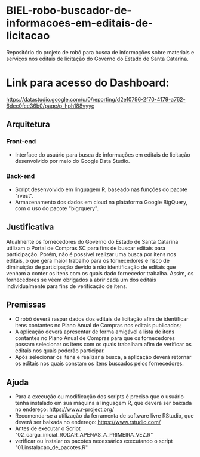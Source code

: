 # BIEL-robo-buscador-de-informacoes-em-editais-de-licitacao
Repositório do projeto de robô para busca de informações sobre materiais e serviços nos editais de licitação do Governo do Estado de Santa Catarina.

# Link para acesso do Dashboard:
https://datastudio.google.com/u/0/reporting/d2e10796-2f70-4179-a762-6dec0fce36b0/page/p_hph188vyyc

## Arquitetura
### **Front-end**
 - Interface do usuário para busca de informações em editais de licitação desenvolvido por meio do Google Data Studio.
 
### **Back-end**
 - Script desenvolvido em linguagem R, baseado nas funções do pacote "rvest".
 - Armazenamento dos dados em cloud na plataforma Google BigQuery, com o uso do pacote "bigrquery".
 
## **Justificativa**
Atualmente os fornecedores do Governo do Estado de Santa Catarina utilizam o Portal de Compras SC para fins de buscar editais para participação. Porém, não é possível realizar uma busca por itens nos editais, o que gera maior trabalho para os fornecedores e risco de diminuição de participação devido à não identificação de editais que venham a conter os itens com os quais dado fornecedor trabalha. Assim, os fornecedores se vêem obrigados a abrir cada um dos editais individualmente para fins de verificação de itens. 

## **Premissas**
- O robô deverá raspar dados dos editais de licitação afim de identificar itens contantes no Plano Anual de Compras nos editais publicados;
- A aplicação deverá apresentar de forma amigável a lista de itens contantes no Plano Anual de Compras para que os fornecedores possam selecionar os itens com os quais trabalham afim de verificar os editais nos quais poderão participar.
- Após selecionar os itens e realizar a busca, a aplicação deverá retornar os editais nos quais constam os itens buscados pelos fornecedores.

## Ajuda
- Para a execução ou modificação dos scripts é preciso que o usuário tenha instalado em sua máquina a linguagem R, que deverá ser baixada no endereço:
https://www.r-project.org/
- Recomenda-se a utilização da ferramenta de software livre RStudio, que deverá ser baixada no endereço:
https://www.rstudio.com/
- Antes de executar o Script "02_carga_inicial_RODAR_APENAS_A_PRIMEIRA_VEZ.R"
- verificar ou instalar os pacotes necessários executando o script "01.instalacao_de_pacotes.R"
